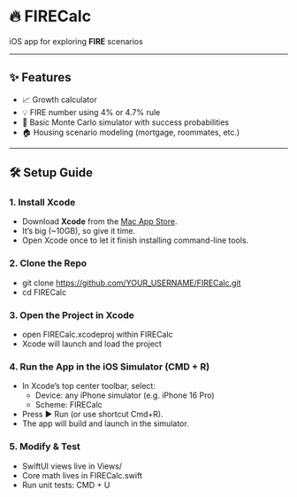 # 🔥 FIRECalc

iOS app for exploring **FIRE** scenarios

---

## ✨ Features
- 📈 Growth calculator  
- 💡 FIRE number using 4% or 4.7% rule
- 🎲 Basic Monte Carlo simulator with success probabilities  
- 🏠 Housing scenario modeling (mortgage, roommates, etc.)  

---

## 🛠️ Setup Guide

### 1. Install Xcode
- Download **Xcode** from the [Mac App Store](https://apps.apple.com/us/app/xcode/id497799835?mt=12).
- It’s big (~10GB), so give it time.
- Open Xcode once to let it finish installing command-line tools.

### 2. Clone the Repo
- git clone https://github.com/YOUR_USERNAME/FIRECalc.git
- cd FIRECalc

### 3. Open the Project in Xcode
- open FIRECalc.xcodeproj within FIRECalc
- Xcode will launch and load the project

### 4. Run the App in the iOS Simulator (CMD + R)
- In Xcode’s top center toolbar, select:
    - Device: any iPhone simulator (e.g. iPhone 16 Pro)
    - Scheme: FIRECalc
- Press ▶ Run (or use shortcut Cmd+R).
- The app will build and launch in the simulator.

### 5. Modify & Test
- SwiftUI views live in Views/
- Core math lives in FIRECalc.swift
- Run unit tests: CMD + U

